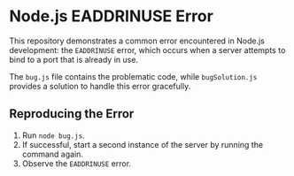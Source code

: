 # Node.js EADDRINUSE Error

This repository demonstrates a common error encountered in Node.js development: the `EADDRINUSE` error, which occurs when a server attempts to bind to a port that is already in use.

The `bug.js` file contains the problematic code, while `bugSolution.js` provides a solution to handle this error gracefully.

## Reproducing the Error

1. Run `node bug.js`.
2. If successful, start a second instance of the server by running the command again.
3. Observe the `EADDRINUSE` error.